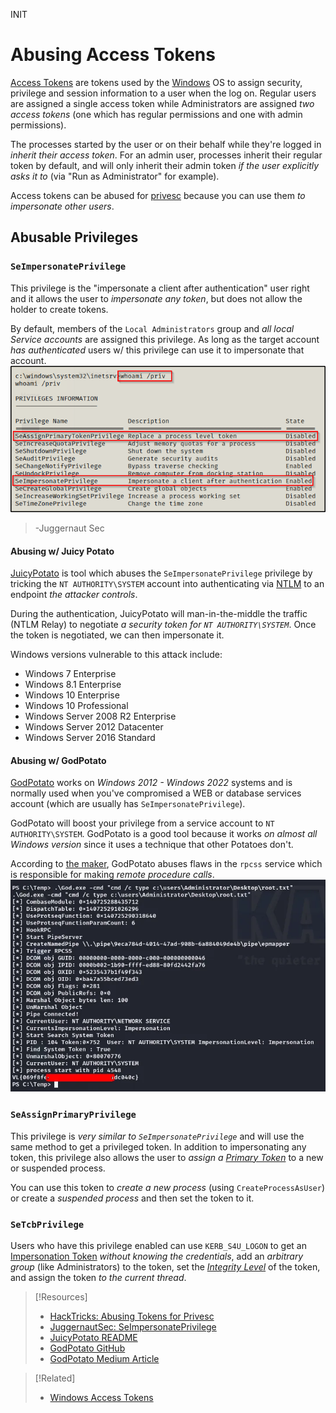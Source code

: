 INIT
# Abusing Access Tokens
[Access Tokens](../../../../OSCP/windows-privesc/security-mechanisms/access-tokens.md) are tokens used by the [Windows](../../../../computers/windows/README.md) OS to assign security, privilege and session information to a user when the log on. Regular users are assigned a single access token while Administrators are assigned *two access tokens* (one which has regular permissions and one with admin permissions).

The processes started by the user or on their behalf while they're logged in *inherit their access token*. For an admin user, processes inherit their regular token by default, and will only inherit their admin token *if the user explicitly asks it to* (via "Run as Administrator" for example).

Access tokens can be abused for [privesc](./README.md) because you can use them *to impersonate other users*. 
## Abusable Privileges
### `SeImpersonatePrivilege`
This privilege is the "impersonate a client after authentication" user right and  it allows the user to *impersonate any token*, but does not allow the holder to create tokens.

By default, members of the `Local Administrators` group and *all local Service accounts* are assigned this privilege. As long as the target account *has authenticated* users w/ this privilege can use it to impersonate that account.
![](../../../cybersecurity-pics/token-abuse-1.png)
> -Juggernaut Sec
#### Abusing w/ Juicy Potato
[JuicyPotato](https://juggernaut-sec.com/seimpersonateprivilege/) is tool which abuses the `SeImpersonatePrivilege` privilege by tricking the `NT AUTHORITY\SYSTEM` account into authenticating via [NTLM](../../../../networking/protocols/NTLM.md) to an endpoint *the attacker controls*. 

During the authentication, JuicyPotato will man-in-the-middle the traffic (NTLM Relay) to negotiate *a security token for `NT AUTHORITY\SYSTEM`*. Once the token is negotiated, we can then impersonate it.

Windows versions vulnerable to this attack include:
- Windows 7 Enterprise
- Windows 8.1 Enterprise
- Windows 10 Enterprise
- Windows 10 Professional
- Windows Server 2008 R2 Enterprise
- Windows Server 2012 Datacenter
- Windows Server 2016 Standard
#### Abusing w/ GodPotato
[GodPotato](https://github.com/BeichenDream/GodPotato) works on *Windows 2012 - Windows 2022*  systems and is normally used when you've compromised a WEB or database services account (which are usually has `SeImpersonatePrivilege`).

GodPotato will boost your privilege from a service account to `NT AUTHORITY\SYSTEM`. GodPotato is a good tool because it works *on almost all Windows version* since it uses a technique that other Potatoes don't.

According to [the maker](https://medium.com/@iamkumarraj/godpotato-empowering-windows-privilege-escalation-techniques-400b88403a71), GodPotato abuses flaws in the `rpcss` service which is responsible for making *remote procedure calls*.
![](../../../cybersecurity-pics/token-abuse-2.png)
### `SeAssignPrimaryPrivilege`
This privilege is *very similar to `SeImpersonatePrivilege`* and will use the same method to get a privileged token. In addition to impersonating any token, this privilege also allows the user to *assign a [Primary Token](../../../../OSCP/windows-privesc/security-mechanisms/access-tokens.md#Primary%20Tokens)* to a new or suspended process.

You can use this token to *create a new process* (using `CreateProcessAsUser`) or create a *suspended process* and then set the token to it.
### `SeTcbPrivilege`
Users who have this privilege enabled can use `KERB_S4U_LOGON` to get an [Impersonation Token](../../../../OSCP/windows-privesc/security-mechanisms/access-tokens.md#Impersonation%20Tokens) *without knowing the credentials*, add an *arbitrary group* (like Administrators) to the token, set the *[Integrity Level](../../../../OSCP/windows-privesc/security-mechanisms/MIC.md#Integrity%20Levels)* of the token, and assign the token *to the current thread*.

> [!Resources]
> - [HackTricks: Abusing Tokens for Privesc](https://book.hacktricks.wiki/en/windows-hardening/windows-local-privilege-escalation/privilege-escalation-abusing-tokens.html)
> - [JuggernautSec: SeImpersonatePrivilege](https://juggernaut-sec.com/seimpersonateprivilege/)
> - [JuicyPotato README](https://juggernaut-sec.com/seimpersonateprivilege/)
> - [GodPotato GitHub](https://github.com/BeichenDream/GodPotato)
> - [GodPotato Medium Article](https://medium.com/@iamkumarraj/godpotato-empowering-windows-privilege-escalation-techniques-400b88403a71)

> [!Related]
> - [Windows Access Tokens](../../../../OSCP/windows-privesc/security-mechanisms/access-tokens.md)
